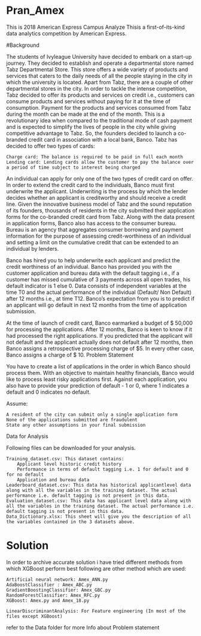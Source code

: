 # Pran_Amex
This is 2018 American Express Campus Analyze Thisis a first-of-its-kind data analytics competition by American Express.

#Background

The students of Ivyleague University have decided to embark on a start-up journey. They decided to establish and operate a departmental store named Tabz Departmental Store. This store offers a wide variety of products and services that caters to the daily needs of all the people staying in the city in which the university is located. Apart from Tabz, there are a couple of other departmental stores in the city. In order to tackle the intense competition, Tabz decided to offer its products and services on credit i.e., customers can consume products and services without paying for it at the time of consumption. Payment for the products and services consumed from Tabz during the month can be made at the end of the month. This is a revolutionary idea when compared to the traditional mode of cash payment and is expected to simplify the lives of people in the city while giving competitive advantage to Tabz. So, the founders decided to launch a co-branded credit card in association with a local bank, Banco. Tabz has decided to offer two types of cards:

    Charge card: The balance is required to be paid in full each month
    Lending card: Lending cards allow the customer to pay the balance over a period of time subject to interest being charged

An individual can apply for only one of the two types of credit card on offer. In order to extend the credit card to the individuals, Banco must first underwrite the applicant. Underwriting is the process by which the lender decides whether an applicant is creditworthy and should receive a credit line. Given the innovative business model of Tabz and the sound reputation of its founders, thousands of residents in the city submitted their application forms for the co-branded credit card from Tabz. Along with the data present in application forms, Banco also has access to the consumer bureau. Bureau is an agency that aggregates consumer borrowing and payment information for the purpose of assessing credit-worthiness of an individual and setting a limit on the cumulative credit that can be extended to an individual by lenders.

Banco has hired you to help underwrite each applicant and predict the credit worthiness of an individual. Banco has provided you with the customer application and bureau data with the default tagging i.e., if a customer has missed cumulative of 3 payments across all open trades, his default indicator is 1 else 0. Data consists of independent variables at the time T0 and the actual performance of the individual (Default/ Non Default) after 12 months i.e., at time T12. Banco’s expectation from you is to predict if an applicant will go default in next 12 months from the time of application submission.

At the time of launch of credit card, Banco earmarked a budget of $ 50,000 for processing the applications. After 12 months, Banco is keen to know if it had processed the right applications. If you predicted that the applicant will not default and the applicant actually does not default after 12 months, then Banco assigns a retrospective processing charge of $5. In every other case, Banco assigns a charge of $ 10.
Problem Statement

You have to create a list of applications in the order in which Banco should process them. With an objective to maintain healthy financials, Banco would like to process least risky applications first. Against each application, you also have to provide your prediction of default - 1 or 0, where 1 indicates a default and 0 indicates no default.

Assume:

    A resident of the city can submit only a single application form
    None of the applications submitted are fraudulent
    State any other assumptions in your final submission

Data for Analysis

Following files can be downloaded for your analysis.

    Training_dataset.csv: This dataset contains:
        Applicant level historic credit history
        Performance in terms of default tagging i.e. 1 for default and 0 for no default
        Application and bureau data
    Leaderboard_dataset.csv: This data has historical applicantlevel data along with all the variables in the training dataset. The actual performance i.e. default tagging is not present in this data.
    Evaluation_dataset.csv: This data has applicant level data along with all the variables in the training dataset. The actual performance i.e. default tagging is not present in this data.
    Data_Dictionary.xlsx: This sheet will give you the description of all the variables contained in the 3 datasets above.
# Solution
In order to archive accurate solution i have tried different methods from which XGBoost perform best following are other method which are used:
    
    Artificial neural network: Amex_ANN.py
    AdaBoostClassifier : Amex_ABC.py
    GradientBoostingClassifier: Amex_GBC.py
    RandomForestClassifier: Amex_RFC.py
    XGBoost: Amex.py and Amex_18.py
    
    LinearDiscriminantAnalysis: For Feature engineering (In most of the files except XGBoost)

refer to the Data folder for more Info about Problem statement 
